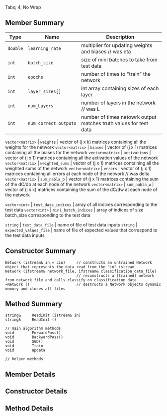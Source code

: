 Tabs; 4; No Wrap

## Member Summary
Type | Name | Description
----- | ------- | -------------
`double` | `learning_rate` | multiplier for updating weights and biases // was eta
`int` | `batch_size` | size of mini batches to take from test data
`int` | `epochs` | number of times to "train" the network
`int` | `layer_sizes[]` | int array containing sizes of each layer
`int` | `num_Layers` | number of layers in the network // was L
`int` | `num_correct_outputs` | number of times netowrk output matches truth values for test data 

`vector<matrix>` | `weights` | vector of (j x k) matrices containing all the weights for the network
`vector<matrix>` | `biases` | vector of (j x 1) matrices containing all the biases for the network
`vector<matrix>` | `activations` | vector of (j x 1) matrices containing all the activation values of the network
`vector<matrix>` | `weighted_sums` | vector of (j x 1) matrices containing all the weighted sums of the network
`vector<matrix>` | `errors` | vector of (j x 1) matrices containing all errors at each node of the network // was delta
`vector<matrix>` | `sum_nabla_b` | vector of (j x 1) matrices containing the sum of the dC/db at each node of the network
`vector<matrix>` | `sum_nabla_w` | vector of (j x k) matrices containing the sum of the dC/dw at each node of the network

`vector<int>` | `test_data_indices` | array of all indices corresponding to the test data
`vector<int>` | `mini_batch_indices` | array of indices of size batch_size corresponding to the test data

`string` | `test_data_file` | name of file of test data inputs
`string` | `expected_values_file` | name of file of expected values that correspond to the test data inputs

## Constructor Summary
	Network	(istream& in = cin)		// constructs an untrained Network object that represents the data read from the "in" istream
	Network	(ifstream& network_file, ifstream& classification_data_file)
									// reconstructs a [trained] network from network file and calls classify on classification data
	~Network ()						// destructs a Network objects dynamic memory and closes all files
	
## Method Summary
	string&		ReadInit (istream& in)
	string&		ReadInit ()
	
	// main algorithm methods	
	void		ForwardPass()
	void		BackwardPass()
	void		SGD()
	void		Train
	void 		updata
	
	// helper methods
	


## Member Details

## Constructor Details

## Method Details
